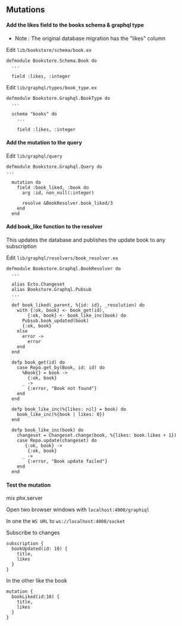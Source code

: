 ## Mutations

#### Add the likes field to the books schema & graphql type

- Note : The original database migration has the "likes" column

Edit `lib/bookstore/schema/book.ex`

```
defmodule Bookstore.Schema.Book do
  ...

  field :likes, :integer

```

Edit `lib/graphql/types/book_type.ex`

```
defmodule Bookstore.Graphql.BookType do
  ...

  schema "books" do
    ...

    field :likes, :integer

```

#### Add the mutation to the query

Edit `lib/graphql/query`

```
defmodule Bookstore.Graphql.Query do
...

  mutation do
    field :book_liked, :book do
      arg :id, non_null(:integer)

      resolve &BookResolver.book_liked/3
    end
  end
```

#### Add book_like function to the resolver

This updates the database and publishes the update book to any subscription

Edit `lib/graphql/resolvers/book_resolver.ex`

```
defmodule Bookstore.Graphql.BookResolver do
  ...

  alias Ecto.Changeset
  alias Bookstore.Graphql.Pubsub
  ...

  def book_liked(_parent, %{id: id}, _resolution) do
    with {:ok, book} <- book_get(id),
        {:ok, book} <- book_like_inc(book) do
      Pubsub.book_updated(book)
      {:ok, book}
    else
      error ->
        error
    end
  end

  defp book_get(id) do
    case Repo.get_by(Book, id: id) do
      %Book{} = book ->
        {:ok, book}
      _ ->
        {:error, "Book not found"}
    end
  end

  defp book_like_inc(%{likes: nil} = book) do
    book_like_inc(%{book | likes: 0})
  end

  defp book_like_inc(book) do
    changeset = Changeset.change(book, %{likes: book.likes + 1})
    case Repo.update(changeset) do
       {:ok, book} ->
        {:ok, book}
      _ ->
        {:error, "Book update failed"}
    end
  end
```


#### Test the mutation

mix phx.server

Open two browser windows with `localhost:4000/graphiql`

In one the `WS URL` to `ws://localhost:4000/socket`

Subscribe to changes

```
subscription {
  bookUpdated(id: 10) {
    title,
    likes
  }
}

```

In the other like the book

```
mutation {
  bookLiked(id:10) {
    title,
    likes
  }
}
```
